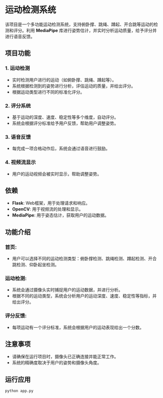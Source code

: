 # 运动检测系统

该项目是一个多功能运动检测系统，支持俯卧撑、跳绳、蹲起、开合跳等运动的检测和评分。利用 **MediaPipe** 库进行姿势估计，并实时分析运动质量，给予评分并进行语音反馈。

## 项目功能

### 1. 运动检测
- 实时检测用户进行的运动（如俯卧撑、跳绳、蹲起等）。
- 系统根据检测到的姿势进行分析，评估运动的质量，并给出评分。
- 根据运动类型进行不同的标准化评分。

### 2. 评分系统
- 基于运动的深度、速度、稳定性等多个维度，自动评分。
- 系统会根据评分标准给予用户反馈，帮助用户调整姿势。

### 3. 语音反馈
- 每完成一项合格动作后，系统会通过语音进行鼓励。
  
### 4. 视频流显示
- 用户的运动视频会被实时显示，帮助调整姿势。

## 依赖

- **Flask**: Web框架，用于处理请求和响应。
- **OpenCV**: 用于视频流的处理和显示。
- **MediaPipe**: 用于姿态估计，获取用户的运动数据。

## 功能介绍

### 首页:
- 用户可以选择不同的运动检测类型：俯卧撑检测、跳绳检测、蹲起检测、开合跳检测、仰卧起坐检测。

### 运动检测:
- 系统会通过摄像头实时捕捉用户的运动数据，并进行分析。
- 根据不同的运动类型，系统会分析用户的运动深度、速度、稳定性等指标，并给出评分。

### 评分反馈:
- 每项运动有一个评分标准，系统会根据用户的运动表现给出一个分数。

## 注意事项
- 请确保在运行项目时，摄像头已正确连接并能正常工作。
- 系统的精确度取决于用户的姿势和摄像头角度。

## 运行应用

```bash
python app.py
